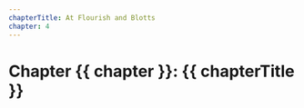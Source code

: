 ```yaml
---
chapterTitle: At Flourish and Blotts
chapter: 4
---
```


# Chapter {{ chapter }}: {{ chapterTitle }}
